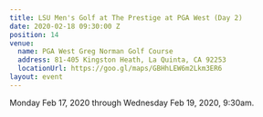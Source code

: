 ```yaml
---
title: LSU Men's Golf at The Prestige at PGA West (Day 2)
date: 2020-02-18 09:30:00 Z
position: 14
venue:
  name: PGA West Greg Norman Golf Course
  address: 81-405 Kingston Heath, La Quinta, CA 92253
  locationUrl: https://goo.gl/maps/GBHhLEW6m2Lkm3ER6
layout: event
---
```


Monday Feb 17, 2020 through Wednesday Feb 19, 2020, 9:30am.